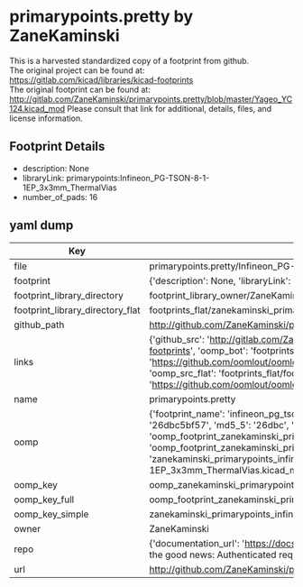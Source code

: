 # primarypoints.pretty by ZaneKaminski  
This is a harvested standardized copy of a footprint from github.  
The original project can be found at:  
https://gitlab.com/kicad/libraries/kicad-footprints  
The original footprint can be found at:
http://gitlab.com/ZaneKaminski/primarypoints.pretty/blob/master/Yageo_YC124.kicad_mod
Please consult that link for additional, details, files, and license information.  
## Footprint Details
* description: None  
* libraryLink: primarypoints:Infineon_PG-TSON-8-1-1EP_3x3mm_ThermalVias  
* number_of_pads: 16  
## yaml dump  
| Key | Value |  
| --- | --- |  
| file | primarypoints.pretty/Infineon_PG-TSON-8-1-1EP_3x3mm_ThermalVias.kicad_mod |  
| footprint | {'description': None, 'libraryLink': 'primarypoints:Infineon_PG-TSON-8-1-1EP_3x3mm_ThermalVias', 'number_of_pads': 16} |  
| footprint_library_directory | footprint_library_owner/ZaneKaminski_primarypoints.pretty |  
| footprint_library_directory_flat | footprints_flat/zanekaminski_primarypoints_infineon_pg_tson_8_1_1ep_3x3mm_thermalvias/working |  
| github_path | http://github.com/ZaneKaminski/primarypoints.pretty/blob/master/Infineon_PG-TSON-8-1-1EP_3x3mm_ThermalVias.kicad_mod |  
| links | {'github_src': 'http://gitlab.com/ZaneKaminski/primarypoints.pretty/blob/master/Yageo_YC124.kicad_mod', 'github_src_repo': 'https://gitlab.com/kicad/libraries/kicad-footprints', 'oomp_bot': 'footprints/zanekaminski_primarypoints_infineon_pg_tson_8_1_1ep_3x3mm_thermalvias/working', 'oomp_bot_github': 'https://github.com/oomlout/oomlout_oomp_footprint_bot/tree/main/footprints/zanekaminski_primarypoints_infineon_pg_tson_8_1_1ep_3x3mm_thermalvias/working', 'oomp_src_flat': 'footprints_flat/footprints_flat/zanekaminski_primarypoints_infineon_pg_tson_8_1_1ep_3x3mm_thermalvias/working', 'oomp_src_flat_github': 'https://github.com/oomlout/oomlout_oomp_footprint_src/tree/main/footprints_flat/zanekaminski_primarypoints_infineon_pg_tson_8_1_1ep_3x3mm_thermalvias/working'} |  
| name | primarypoints.pretty |  
| oomp | {'footprint_name': 'infineon_pg_tson_8_1_1ep_3x3mm_thermalvias', 'library_name': 'primarypoints', 'md5': '26dbc5bf579fea6f8585ffc7f9382011', 'md5_10': '26dbc5bf57', 'md5_5': '26dbc', 'md5_6': '26dbc5', 'oomp_key': 'oomp_zanekaminski_primarypoints_infineon_pg_tson_8_1_1ep_3x3mm_thermalvias', 'oomp_key_extra': 'oomp_footprint_zanekaminski_primarypoints_infineon_pg_tson_8_1_1ep_3x3mm_thermalvias', 'oomp_key_full': 'oomp_footprint_zanekaminski_primarypoints_infineon_pg_tson_8_1_1ep_3x3mm_thermalvias_26dbc5', 'oomp_key_simple': 'zanekaminski_primarypoints_infineon_pg_tson_8_1_1ep_3x3mm_thermalvias', 'original_filename': 'primarypoints.pretty/Infineon_PG-TSON-8-1-1EP_3x3mm_ThermalVias.kicad_mod', 'owner_name': 'zanekaminski'} |  
| oomp_key | oomp_zanekaminski_primarypoints_infineon_pg_tson_8_1_1ep_3x3mm_thermalvias |  
| oomp_key_full | oomp_footprint_zanekaminski_primarypoints_infineon_pg_tson_8_1_1ep_3x3mm_thermalvias |  
| oomp_key_simple | zanekaminski_primarypoints_infineon_pg_tson_8_1_1ep_3x3mm_thermalvias |  
| owner | ZaneKaminski |  
| repo | {'documentation_url': 'https://docs.github.com/rest/overview/resources-in-the-rest-api#rate-limiting', 'message': "API rate limit exceeded for 84.66.173.59. (But here's the good news: Authenticated requests get a higher rate limit. Check out the documentation for more details.)"} |  
| url | http://github.com/ZaneKaminski/primarypoints.pretty |  

